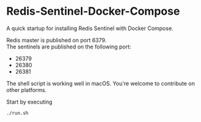 # Redis-Sentinel-Docker-Compose

A quick startup for installing Redis Sentinel with Docker Compose.

Redis master is published on port 6379.  
The sentinels are published on the following port:
* 26379
* 26380
* 26381

The shell script is working well in macOS. You're welcome to contribute on other platforms.

Start by executing 
```
./run.sh
```
